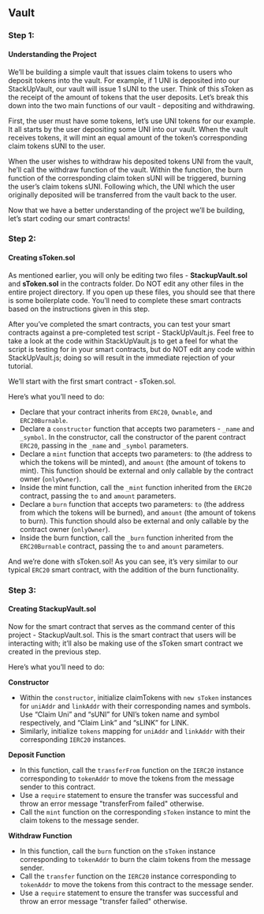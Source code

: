 ## Vault
### Step 1:
#### Understanding the Project

We’ll be building a simple vault that issues claim tokens to users who deposit tokens into the vault. For example, if 1 UNI is deposited into our StackUpVault, our vault will issue 1 sUNI to the user. Think of this sToken as the receipt of the amount of tokens that the user deposits. Let’s break this down into the two main functions of our vault - depositing and withdrawing.


First, the user must have some tokens, let’s use UNI tokens for our example. It all starts by the user depositing some UNI into our vault. When the vault receives tokens, it will mint an equal amount of the token’s corresponding claim tokens sUNI to the user.


When the user wishes to withdraw his deposited tokens UNI from the vault, he’ll call the withdraw function of the vault. Within the function, the burn function of the corresponding claim token sUNI will be triggered, burning the user’s claim tokens sUNI. Following which, the UNI which the user originally deposited will be transferred from the vault back to the user.

Now that we have a better understanding of the project we’ll be building, let’s start coding our smart contracts!

### Step 2:
#### Creating sToken.sol
As mentioned earlier, you will only be editing two files - **StackupVault.sol** and **sToken.sol** in the contracts folder. Do NOT edit any other files in the entire project directory. If you open up these files, you should see that there is some boilerplate code. You’ll need to complete these smart contracts based on the instructions given in this step.

After you’ve completed the smart contracts, you can test your smart contracts against a pre-completed test script - StackUpVault.js. Feel free to take a look at the code within StackUpVault.js to get a feel for what the script is testing for in your smart contracts, but do NOT edit any code within StackUpVault.js; doing so will result in the immediate rejection of your tutorial.

We’ll start with the first smart contract - sToken.sol.

Here’s what you’ll need to do:

- Declare that your contract inherits from `ERC20`, `Ownable`, and `ERC20Burnable`.
- Declare a `constructor` function that accepts two parameters - `_name` and `_symbol`. In the constructor, call the constructor of the parent contract `ERC20`, passing in the `_name` and `_symbol` parameters.
- Declare a `mint` function that accepts two parameters: to (the address to which the tokens will be minted), and `amount` (the amount of tokens to mint). This function should be external and only callable by the contract owner (`onlyOwner`).
- Inside the mint function, call the `_mint` function inherited from the `ERC20` contract, passing the `to` and `amount` parameters.
- Declare a `burn` function that accepts two parameters: `to` (the address from which the tokens will be burned), and `amount` (the amount of tokens to burn). This function should also be external and only callable by the contract owner (`onlyOwner`).
- Inside the burn function, call the `_burn` function inherited from the `ERC20Burnable` contract, passing the `to` and `amount` parameters.

And we’re done with sToken.sol! As you can see, it’s very similar to our typical `ERC20` smart contract, with the addition of the burn functionality.

### Step 3:
#### Creating StackupVault.sol
Now for the smart contract that serves as the command center of this project - StackupVault.sol. This is the smart contract that users will be interacting with; it’ll also be making use of the sToken smart contract we created in the previous step.

Here’s what you’ll need to do:

**Constructor**

- Within the `constructor`, initialize claimTokens with `new sToken` instances for `uniAddr` and `linkAddr` with their corresponding names and symbols. Use “Claim Uni” and “sUNI” for UNI’s token name and symbol respectively, and “Claim Link” and “sLINK” for LINK.
- Similarly, initialize `tokens` mapping for `uniAddr` and `linkAddr` with their corresponding `IERC20` instances.

**Deposit Function**

- In this function, call the `transferFrom` function on the `IERC20` instance corresponding to `tokenAddr` to move the tokens from the message sender to this contract.
- Use a `require` statement to ensure the transfer was successful and throw an error message "transferFrom failed" otherwise.
- Call the `mint` function on the corresponding `sToken` instance to mint the claim tokens to the message sender.

**Withdraw Function**

- In this function, call the `burn` function on the `sToken` instance corresponding to `tokenAddr` to burn the claim tokens from the message sender.
- Call the `transfer` function on the `IERC20` instance corresponding to `tokenAddr` to move the tokens from this contract to the message sender.
- Use a `require` statement to ensure the transfer was successful and throw an error message "transfer failed" otherwise.